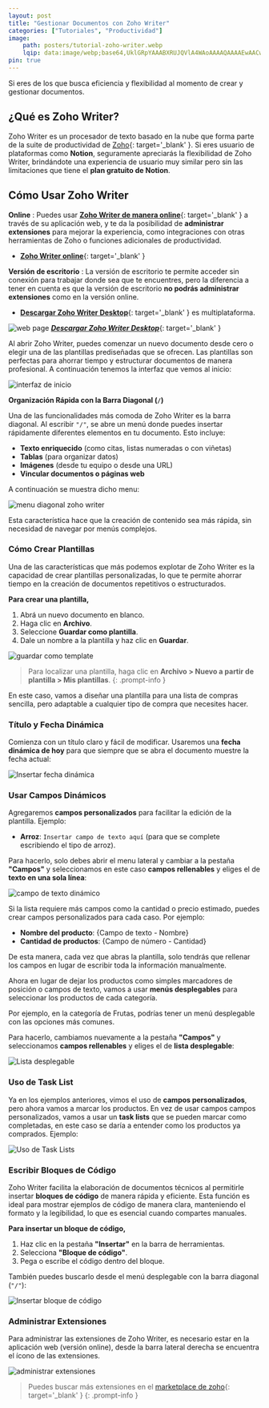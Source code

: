 ```yaml
---
layout: post
title: "Gestionar Documentos con Zoho Writer"
categories: ["Tutoriales", "Productividad"]
image:
    path: posters/tutorial-zoho-writer.webp
    lqip: data:image/webp;base64,UklGRpYAAABXRUJQVlA4WAoAAAAQAAAAEwAACwAAQUxQSDQAAAABP6CgbRuGP+L+jUZExPff+EAxbbtRBoEgBGE0CEQNalD/1d8VIKL/E3AufELQFMV3fBouVlA4IDwAAAAQAwCdASoUAAwAPzmGuVOvKSWisAgB4CcJZWhwWIeVFDAA/u2875TklO9hPb5ugI2n23SgDPE1fDPcAAA=
pin: true
---
```


Si eres de los que busca eficiencia y flexibilidad al momento de crear y gestionar documentos.

## **¿Qué es Zoho Writer?**

Zoho Writer es un procesador de texto basado en la nube que forma parte de la suite de productividad de [Zoho](https://www.zoho.com/es-xl/){: target='_blank' }. Si eres usuario de plataformas como **Notion**, seguramente apreciarás la flexibilidad de Zoho Writer, brindándote una experiencia de usuario muy similar pero sin las limitaciones que tiene el **plan gratuito de Notion**.

## **Cómo Usar Zoho Writer**

**Online**
: Puedes usar [**Zoho Writer de manera online**](https://www.zoho.com/es-xl/writer/){: target='_blank' } a través de su aplicación web, y te da la posibilidad de **administrar extensiones** para mejorar la experiencia, como integraciones con otras herramientas de Zoho o funciones adicionales de productividad.

- [**Zoho Writer    online**](https://www.zoho.com/es-xl/writer/){: target='_blank' }

**Versión de escritorio**
: La versión de escritorio te permite acceder sin conexión para trabajar donde sea que te encuentres, pero la diferencia a tener en cuenta es que la versión de escritorio **no podrás administrar extensiones** como en la versión online. 

- [**Descargar Zoho Writer Desktop**](https://www.zoho.com/es-xl/writer/desktop-app.html){: target='_blank' } es multiplataforma.

![web page](tutoriales/zoho-writer-desktop-download.png)
[_**Descargar Zoho Writer Desktop**_](https://www.zoho.com/es-xl/writer/desktop-app.html){: target='_blank' }

Al abrir Zoho Writer, puedes comenzar un nuevo documento desde cero o elegir una de las plantillas prediseñadas que se ofrecen. Las plantillas son perfectas para ahorrar tiempo y estructurar documentos de manera profesional. A continuación tenemos la interfaz que vemos al inicio:

![interfaz de inicio](tutoriales/zoho-writer-new-document.png)

**Organización Rápida con la Barra Diagonal (`/`)**

Una de las funcionalidades más comoda de Zoho Writer es la barra diagonal. Al escribir `"/"`, se abre un menú donde puedes insertar rápidamente diferentes elementos en tu documento. Esto incluye:

- **Texto enriquecido** (como citas, listas numeradas o con viñetas)
- **Tablas** (para organizar datos)
- **Imágenes** (desde tu equipo o desde una URL)
- **Vincular documentos o páginas web**

A continuación se muestra dicho menu:

![menu diagonal zoho writer](tutoriales/zoho-writer-diagonal-menu-light.png)

Esta característica hace que la creación de contenido sea más rápida, sin necesidad de navegar por menús complejos.


### **Cómo Crear Plantillas**

Una de las características que más podemos explotar de Zoho Writer es la capacidad de crear plantillas personalizadas, lo que te permite ahorrar tiempo en la creación de documentos repetitivos o estructurados.

**Para crear una plantilla,**

1. Abrá un nuevo documento en blanco.
2. Haga clic en **Archivo**.
3. Seleccione **Guardar como plantilla**.
4. Dale un nombre a la plantilla y haz clic en **Guardar**.

![guardar como template](tutoriales/zoho-writer-save-as-template.png)

> Para localizar una plantilla, haga clic en **Archivo > Nuevo a partir de plantilla > Mis plantillas**.
{: .prompt-info }

En este caso, vamos a diseñar una plantilla para una lista de compras sencilla, pero adaptable a cualquier tipo de compra que necesites hacer.

### **Título y Fecha Dinámica**

Comienza con un título claro y fácil de modificar. Usaremos una **fecha dinámica de hoy** para que siempre que se abra el documento muestre la fecha actual:

![Insertar fecha dinámica](tutoriales/zoho-writer-insertar-fecha-dinamica.png)

### **Usar Campos Dinámicos**

Agregaremos **campos personalizados** para facilitar la edición de la plantilla. Ejemplo:

- **Arroz**: `Insertar campo de texto aquí` (para que se complete escribiendo el tipo de arroz).

Para hacerlo, solo debes abrir el menu lateral y cambiar a la pestaña **"Campos"** y seleccionamos en este caso **campos rellenables** y eliges el de **texto en una sola línea**:

![campo de texto dinámico](tutoriales/zoho-writer-add-field-text-dinamyc.png)

Si la lista requiere más campos como la cantidad o precio estimado, puedes crear campos personalizados para cada caso. Por ejemplo:

- **Nombre del producto**: {Campo de texto - Nombre}
- **Cantidad de productos**: {Campo de número - Cantidad}

De esta manera, cada vez que abras la plantilla, solo tendrás que rellenar los campos en lugar de escribir toda la información manualmente.

Ahora en lugar de dejar los productos como simples marcadores de posición o campos de texto, vamos a usar **menús desplegables** para seleccionar los productos de cada categoría.

Por ejemplo, en la categoría de Frutas, podrías tener un menú desplegable con las opciones más comunes.

Para hacerlo, cambiamos nuevamente a la pestaña **"Campos"** y seleccionamos **campos rellenables** y eliges el de **lista desplegable**:

![Lista desplegable](tutoriales/zoho-writer-add-combobox.png)

### **Uso de Task List**

Ya en los ejemplos anteriores, vimos el uso de **campos personalizados**, pero ahora vamos a marcar los productos. En vez de usar campos campos personalizados, vamos a usar un **task lists** que se pueden marcar como completadas, en este caso se daría a entender como los productos ya comprados. Ejemplo:

![Uso de Task Lists](tutoriales/zoho-writer-task-lists.png)

### **Escribir Bloques de Código**

Zoho Writer facilita la elaboración de documentos técnicos al permitirle insertar **bloques de código** de manera rápida y eficiente. Esta función es ideal para mostrar ejemplos de código de manera clara, manteniendo el formato y la legibilidad, lo que es esencial cuando compartes manuales.

**Para insertar un bloque de código,**

1. Haz clic en la pestaña **"Insertar"** en la barra de herramientas.
2. Selecciona **"Bloque de código"**.
3. Pega o escribe el código dentro del bloque.

También puedes buscarlo desde el menú desplegable con la barra diagonal (`"/"`):

![Insertar bloque de código](tutoriales/zoho-writer-insert-block-code.png)

### **Administrar Extensiones**

Para administrar las extensiones de Zoho Writer, es necesario estar en la aplicación web (versión online), desde la barra lateral derecha se encuentra el ícono de las extensiones.

![administrar extensiones](tutoriales/zoho-writer-administrar-extensiones.png)

> Puedes buscar más extensiones en el [marketplace de zoho](https://marketplace.zoho.com/app/writer){: target='_blank' }
{: .prompt-info }

